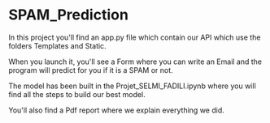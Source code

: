 # SPAM_Prediction
In this project you'll find an app.py file which contain our API which use the folders Templates and Static.

When you launch it, you'll see a Form where you can write an Email and the program will predict for you if it is a SPAM or not.

The model has been built in the Projet_SELMI_FADILI.ipynb where you will find all the steps to build our best model.

You'll also find a Pdf report where we explain everything we did.
